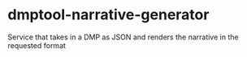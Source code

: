 # dmptool-narrative-generator
Service that takes in a DMP as JSON and renders the narrative in the requested format
